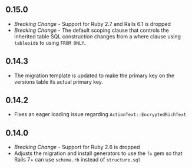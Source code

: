 ## 0.15.0

- *Breaking Change* - Support for Ruby 2.7 and Rails 6.1 is dropped
- *Breaking Change* - The default scoping clause that controls the inherited table SQL construction
  changes from a where clause using `tableoid`s to using `FROM ONLY`.

## 0.14.3

- The migration template is updated to make the primary key on the versions table its actual primary key.

## 0.14.2

- Fixes an eager loading issue regarding `ActionText::EncryptedRichText`

## 0.14.0

- *Breaking Change* - Support for Ruby 2.6 is dropped
- Adjusts the migration and install generators to use the `fx` gem so that Rails 7+ can use `schema.rb`
  instead of `structure.sql`

